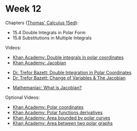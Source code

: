 # Week 12

Chapters ([Thomas' Calculus 15ed](https://annas-archive.org/md5/ca33a08bbe2ed2ef4769d8ff9fbdde41)):
- 15.4 Double Integrals in Polar Form
- 15.8 Substitutions in Multiple Integrals

Videos:
- [Khan Academy: Double integrals in polar coordinates](https://www.khanacademy.org/math/multivariable-calculus/integrating-multivariable-functions/double-integrals-a/a/double-integrals-in-polar-coordinates)
- [Khan Academy: Jacobian](https://www.khanacademy.org/math/multivariable-calculus/multivariable-derivatives/jacobian/v/jacobian-prerequisite-knowledge)
<!---->
- [Dr. Trefor Bazett: Double Integration in Polar Coordinates](https://www.youtube.com/watch?v=U-13q74uvTo)
- [Dr. Trefor Bazett: Change of Variables & The Jacobian](https://www.youtube.com/watch?v=wUF-lyyWpUc)
<!---->
- [Mathemaniac: What is Jacobian?](https://www.youtube.com/watch?v=wCZ1VEmVjVo)

Optional Videos:
- [Khan Academy: Polar coordinates](https://www.khanacademy.org/math/multivariable-calculus/integrating-multivariable-functions/double-integrals-a/v/polar-coordinates-1)
- [Khan Academy: Polar functions derivatives](https://www.khanacademy.org/math/ap-calculus-bc/bc-advanced-functions-new/bc-9-7/v/derivatives-in-polar-coordinates)
- [Khan Academy: Area bounded by polar curves](https://www.khanacademy.org/math/ap-calculus-bc/bc-advanced-functions-new/bc-9-8/v/formula-area-polar-graph)
- [Khan Academy: Area between two polar graphs](https://www.khanacademy.org/math/ap-calculus-bc/bc-advanced-functions-new/bc-9-9/v/area-defined-by-two-polar-graphs)